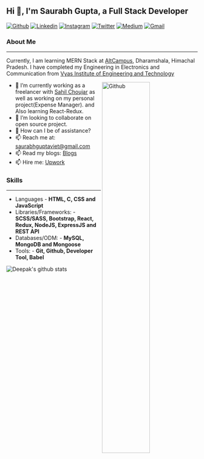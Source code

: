 ## Hi 👋, I'm Saurabh Gupta, a Full Stack Developer ##

[![Github](https://img.shields.io/badge/-Github-000?style=flat&logo=Github&logoColor=white)](https://github.com/saurabhgupta26)
[![Linkedin](https://img.shields.io/badge/-LinkedIn-blue?style=flat&logo=Linkedin&logoColor=white)](https://www.linkedin.com/in/saurabh-gupta-60780966/)
[![Instagram](https://img.shields.io/badge/-Instagram-c13584?style=flat&labelColor=c13584&logo=instagram&logoColor=white)](https://www.instagram.com/saurabhgupta26/)
[![Twitter](https://img.shields.io/badge/-Twitter-1ca0f1?style=flat-square&labelColor=1ca0f1&logo=twitter&logoColor=white&link=https://twitter.com/dasjideepak)](https://twitter.com/guptasaurabh26)
[![Medium](https://img.shields.io/badge/-Medium-03a57a?style=flat-square&labelColor=000000&logo=Medium&link=https://medium.com/@dasjideepak/)](https://medium.com/@saurabhguptaviet)
[![Gmail](https://img.shields.io/badge/-Gmail-c14438?style=flat&logo=Gmail&logoColor=white)](mailto:saurabhguptaviet@gmail.com)
&nbsp;

### About Me ###
----------------------------------------------------------------------------------------------------------------------------
Currently, I am learning MERN Stack at [AltCampus](https://altcampus.io/), Dharamshala, Himachal Pradesh.
I have completed my Engineering in Electronics and Communication from [Vyas Institute of Engineering and Technology](http://www.vyaseducation.org/Viet/)

<img width="50%" align="right" alt="Github" src="https://raw.githubusercontent.com/onimur/.github/master/.resources/git-header.svg" />

- 🔭 I’m currently working as a freelancer with [Sahil Choujar](https://github.com/choujar/) as well as working on my personal project(Expense Manager). and Also learning React-Redux. 
- 👯 I’m looking to collaborate on open source project.
- 💬 How can I be of assistance?
- 📫 Reach me at: saurabhguptaviet@gmail.com
- 📫 Read my blogs: [Blogs](https://medium.com/@saurabhguptaviet/)
- 📫 Hire me: [Upwork](https://www.upwork.com/o/profiles/users/~01827e55d2191180cc/)

### Skills ###
----------------------------------------------------------------------------------------------------------------------------
- Languages - **HTML, C, CSS and JavaScript**
- Libraries/Frameworks: - **SCSS/SASS, Bootstrap, React, Redux, NodeJS, ExpressJS and REST API**
- Databases/ODM: - **MySQL, MongoDB and Mongoose**
- Tools: - **Git, Github, Developer Tool, Babel**

![Deepak's github stats](https://github-readme-stats.vercel.app/api?username=dasjideepak&hide=["issues"]&show_icons=true)
